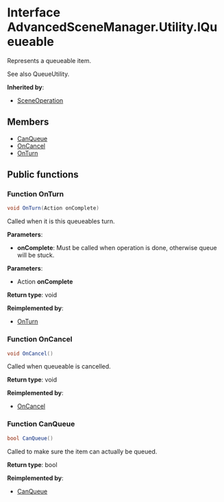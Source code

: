 <a id="Utility.IQueueable"></a>
# Interface AdvancedSceneManager.Utility.IQueueable






Represents a queueable item.

See also QueueUtility<T>.

**Inherited by**:

* [SceneOperation](Core.SceneOperation.md#Core.SceneOperation)

## Members

* [CanQueue](Utility.IQueueable.md#Utility.IQueueable_1a7691dae62c09b55e781cf57f6a7fc81f)
* [OnCancel](Utility.IQueueable.md#Utility.IQueueable_1a65d947895e4cc5b6b670329f992a07ac)
* [OnTurn](Utility.IQueueable.md#Utility.IQueueable_1ad5bae3ed2c81722645876c728a32ac96)

## Public functions

<a id="Utility.IQueueable_1ad5bae3ed2c81722645876c728a32ac96"></a>
### Function OnTurn



```csharp
void OnTurn(Action onComplete)
```

Called when it is this queueables turn.

**Parameters**:

* **onComplete**: Must be called when operation is done, otherwise queue will be stuck.



**Parameters**:

* Action **onComplete**

**Return type**: void

**Reimplemented by**:

* [OnTurn](Core.SceneOperation.md#Core.SceneOperation_1aa1c3f9a681b585b60032dc4eab1ef227)





<a id="Utility.IQueueable_1a65d947895e4cc5b6b670329f992a07ac"></a>
### Function OnCancel



```csharp
void OnCancel()
```

Called when queueable is cancelled.





**Return type**: void

**Reimplemented by**:

* [OnCancel](Core.SceneOperation.md#Core.SceneOperation_1ad4e0336f1c4b1a11615e4141e32e0e49)





<a id="Utility.IQueueable_1a7691dae62c09b55e781cf57f6a7fc81f"></a>
### Function CanQueue



```csharp
bool CanQueue()
```

Called to make sure the item can actually be queued.





**Return type**: bool

**Reimplemented by**:

* [CanQueue](Core.SceneOperation.md#Core.SceneOperation_1a5761b3f231c8181c60fe470986c1c19e)






[static]: https://img.shields.io/badge/-static-lightgrey (static)



